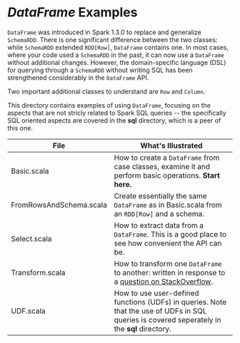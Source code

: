 # _DataFrame_ Examples

`DataFrame` was introduced in Spark 1.3.0 to replace and generalize `SchemaRDD`. 
There is one significant difference between the two classes: while `SchemaRDD` extended `RDD[Row]`, `DataFrame` contains one. 
In most cases, where your code used a `SchemaRDD` in the past, it can now use a `DataFrame` without additional changes. 
However, the domain-specific language (DSL) for querying through a `SchemaRDD` without writing SQL has been strengthened considerably in the `DataFrame` API. 

Two important additional classes to understand are `Row` and `Column`.

This directory contains examples of using `DataFrame`, focusing on the aspects that are not stricly related to Spark SQL queries -- 
the specifically SQL oriented aspects are covered in the **sql** directory, which is a peer of this one. 



| File                  | What's Illustrated    |
|-----------------------|-----------------------|
| Basic.scala           | How to create a `DataFrame` from case classes, examine it and perform basic operations. **Start here.** |
| FromRowsAndSchema.scala | Create essentially the same `DataFrame` as in Basic.scala from an `RDD[Row]` and a schema. |
| Select.scala          | How to extract data from a `DataFrame`. This is a good place to see how convenient the API can be. |
| Transform.scala       | How to transform one `DataFrame` to another: written in response to a [question on StackOverflow](http://stackoverflow.com/questions/29151348/operation-on-data-frame/29159604). |
| UDF.scala             | How to use user-defined functions (UDFs) in queries. Note that the use of UDFs in SQL queries is covered seperately in the **sql** directory. |